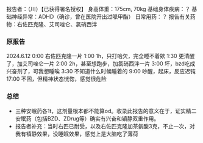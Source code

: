 ﻿报告者：（川）【已获得署名授权】
身高体重：175cm, 70kg
基础身体疾病：？
基础神经异常：ADHD（确诊，曾在医院开出过哌甲酯）
日常用药：？
报告有关药物：右佐匹克隆、艾司唑仑、氯硝西泮

### 原报告
2024.6.12
0:00 右佐匹克隆一片
1:00 1h，只打哈欠，完全睡不着欸
1:30 更清醒了，加艾司唑仑一片
2:00 2h，甚至想跑步，加氯硝西泮一片
3:00 坏，bzd吃成兴奋剂了，可我想睡唉
3:30 不知道什么时候睡着的
9:00 吵醒，起床，反应迟钝
17:00 不困，但精神状态恍惚，感觉很危险

### 总结
- 三种安眠药各1t，这剂量根本都不能算od。收录此报告的意义在于，证实精二安眠药（包括BZD、ZDrug等）确实有兴奋和镇静双重作用。
- 报告者补充：当时右匹已耐受，以及右佐匹克隆加茶氨酸3克，不止一次，对我有镇静效果，没睡眠效果，感觉上是大脑吃了薄荷

